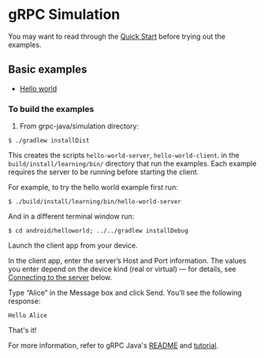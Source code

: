 gRPC Simulation
==============================================

You may want to read through the
[Quick Start](https://grpc.io/docs/languages/java/quickstart)
before trying out the examples.

## Basic examples

- [Hello world](src/main/java/io/grpc/learning/helloworld)


### <a name="to-build-the-examples"></a> To build the examples

1. From grpc-java/simulation directory:
```
$ ./gradlew installDist
```

This creates the scripts `hello-world-server`, `hello-world-client`. in the
`build/install/learning/bin/` directory that run the examples. Each
example requires the server to be running before starting the client.

For example, to try the hello world example first run:

```
$ ./build/install/learning/bin/hello-world-server
```

And in a different terminal window run:

```
$ cd android/helloworld; ../../gradlew installDebug
```

Launch the client app from your device.

In the client app, enter the server’s Host and Port information. The values you enter depend on the device kind (real or virtual) — for details, see [Connecting to the server](https://grpc.io/docs/languages/android/quickstart/#connecting-to-the-server) below.

Type “Alice” in the Message box and click Send. You’ll see the following response:
```
Hello Alice
```

That's it!

For more information, refer to gRPC Java's [README](../README.md) and
[tutorial](https://grpc.io/docs/languages/java/basics).
